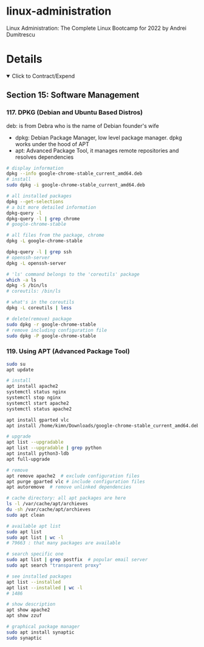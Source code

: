 # linux-administration

Linux Administration: The Complete Linux Bootcamp for 2022 by Andrei Dumitrescu

# Details

<details open> 
  <summary>Click to Contract/Expend</summary>

## Section 15: Software Management

### 117. DPKG (Debian and Ubuntu Based Distros)

deb: is from Debra who is the name of Debian founder's wife

- dpkg: Debian Package Manager, low level package manager. dpkg works under the hood of APT
- apt: Advanced Package Tool, it manages remote repositories and resolves dependencies

```sh
# display information
dpkg --info google-chrome-stable_current_amd64.deb
# install
sudo dpkg -i google-chrome-stable_current_amd64.deb
```

```sh
# all installed packages
dpkg --get-selections
# a bit more detailed information
dpkg-query -l
dpkg-query -l | grep chrome
# google-chrome-stable

# all files from the package, chrome
dpkg -L google-chrome-stable
```

```sh
dpkg-query -l | grep ssh
# openssh-server
dpkg -L openssh-server
```

```sh
# 'ls' command belongs to the 'coreutils' package
which -a ls
dpkg -S /bin/ls
# coreutils: /bin/ls

# what's in the coreutils
dpkg -L coreutils | less
```

```sh
# delete(remove) package
sudo dpkg -r google-chrome-stable
# remove including configuration file
sudo dpkg -P google-chrome-stable
```

### 119. Using APT (Advanced Package Tool)

```sh
sudo su
apt update

# install
apt install apache2
systemctl status nginx
systemctl stop nginx
systemctl start apache2
systemctl status apache2
```

```sh
apt install gparted vlc
apt install /home/kimn/Downloads/google-chrome-stable_current_amd64.deb
```

```sh
# upgrade
apt list --upgradable
apt list --upgradable | grep python
apt install python3-ldb
apt full-upgrade
```

```sh
# remove
apt remove apache2  # exclude configuration files
apt purge gparted vlc # include configuration files
apt autoremove  # remove unlinked dependencies
```

```sh
# cache directory: all apt packages are here
ls -l /var/cache/apt/archieves
du -sh /var/cache/apt/archieves
sudo apt clean
```

```sh
# available apt list
sudo apt list
sudo apt list | wc -l
# 79663 : that many packages are available

# search specific one
sudo apt list | grep postfix  # popular email server
sudo apt search "transparent proxy"

# see installed packages
apt list --installed
apt list --installed | wc -l
# 1486

# show description
apt show apache2
apt show zzuf

# graphical package manager
sudo apt install synaptic
sudo synaptic
```

</details>
